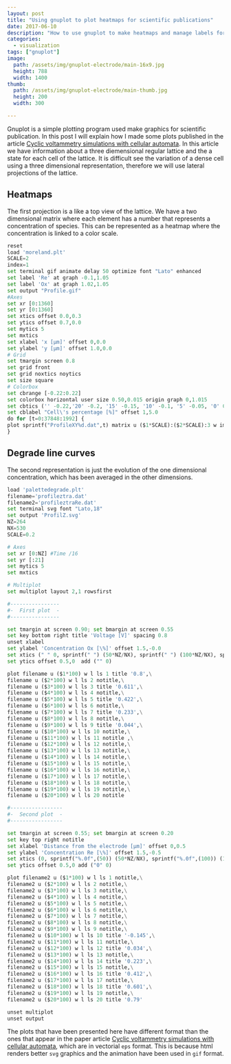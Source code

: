 ```yaml
---
layout: post
title: "Using gnuplot to plot heatmaps for scientific publications"
date: 2017-06-10
description: "How to use gnuplot to make heatmaps and manage labels for scientific publications"
categories:
  - visualization
tags: ["gnuplot"]
image:
  path: /assets/img/gnuplot-electrode/main-16x9.jpg
  height: 788
  width: 1400
thumb:
  path: /assets/img/gnuplot-electrode/main-thumb.jpg
  height: 200
  width: 300

---
```


Gnuplot is a simple plotting program used make graphics for scientific
publication. In this post I will explain how I made some plots published in the
article [Cyclic voltammetry simulations with cellular
automata](http://www.sciencedirect.com/science/article/pii/S1877750315300107).
In this article we have information about a three diemensional regular lattice
and the a state for each cell of the lattice.
It is difficult see the variation of a dense cell using a three dimensional
representation, therefore we will use lateral projections of the lattice. 

## Heatmaps

The first projection is a like a top view of the lattice. We have a two
dimensional matrix where each element has a number that represents a
concentration of species. This can be represented as a heatmap where the
concentration is linked to a color scale.   

```python
reset
load 'moreland.plt'
SCALE=2
index=1
set terminal gif animate delay 50 optimize font "Lato" enhanced
set label 'Re' at graph -0.1,1.05
set label 'Ox' at graph 1.02,1.05
set output "Profile.gif"
#Axes
set xr [0:1360]
set yr [0:1360]
set xtics offset 0.0,0.3
set ytics offset 0.7,0.0
set mytics 5
set mxtics
set xlabel 'x [µm]' offset 0,0.0
set ylabel 'y [µm]' offset 1.0,0.0
# Grid
set tmargin screen 0.8
set grid front
set grid noxtics noytics
set size square
# Colorbox
set cbrange [-0.22:0.22]
set colorbox horizontal user size 0.50,0.015 origin graph 0,1.015
set cbtics ('' -0.22,'20' -0.2, '15' -0.15, '10' -0.1, '5' -0.05, '0' 0, '5' 0.05, '10' 0.1, '15'  0.15, '20' 0.2, '' 0.22) offset 0,2.0
set cblabel "Cell\'s percentage [%]" offset 1,5.0
do for [t=0:37848:1992] {
plot sprintf("ProfileXY%d.dat",t) matrix u ($1*SCALE):($2*SCALE):3 w image notitle
}
```

<amp-img src="/assets/img/gnuplot-electrode/Profile.gif" alt="Electrode profile XY" height="480" width="640" layout="responsive"></amp-img>

## Degrade line curves

The second representation is just the evolution of the one dimensional
concentration, which has been averaged in the other dimensions.

```python
load 'palettedegrade.plt'
filename='profileztra.dat'
filename2='profileztraRe.dat'
set terminal svg font "Lato,18"
set output 'ProfilZ.svg'
NZ=264
NX=530
SCALE=0.2

# Axes
set xr [0:NZ] #Time /16
set yr [:21]
set mytics 5
set mxtics

# Multiplot
set multiplot layout 2,1 rowsfirst

#----------------
#-  First plot  -
#----------------

set tmargin at screen 0.90; set bmargin at screen 0.55
set key bottom right title 'Voltage [V]' spacing 0.8
unset xlabel
set ylabel 'Concentration Ox [\%]' offset 1.5,-0.0
set xtics (" " 0, sprintf(" ") (50*NZ/NX), sprintf(" ") (100*NZ/NX), sprintf(" ") (150*NZ/NX), sprintf(" ") (200*NZ/NX), sprintf(" ",(250)) (250*NZ/NX), sprintf(" ") (300*NZ/NX), sprintf(" ") (350*NZ/NX), sprintf(" ") (400*NZ/NX), sprintf(" ") (450*NZ/NX), sprintf(" ") NX/2-1) offset 0,0.3
set ytics offset 0.5,0  add ("" 0)

plot filename u ($1*100) w l ls 1 title '0.8',\
filename u ($2*100) w l ls 2 notitle,\
filename u ($3*100) w l ls 3 title '0.611',\
filename u ($4*100) w l ls 4 notitle,\
filename u ($5*100) w l ls 5 title '0.422',\
filename u ($6*100) w l ls 6 notitle,\
filename u ($7*100) w l ls 7 title '0.233',\
filename u ($8*100) w l ls 8 notitle,\
filename u ($9*100) w l ls 9 title '0.044',\
filename u ($10*100) w l ls 10 notitle,\
filename u ($11*100) w l ls 11 notitle ,\
filename u ($12*100) w l ls 12 notitle,\
filename u ($13*100) w l ls 13 notitle,\
filename u ($14*100) w l ls 14 notitle,\
filename u ($15*100) w l ls 15 notitle,\
filename u ($16*100) w l ls 16 notitle,\
filename u ($17*100) w l ls 17 notitle,\
filename u ($18*100) w l ls 18 notitle,\
filename u ($19*100) w l ls 19 notitle,\
filename u ($20*100) w l ls 20 notitle

#-----------------
#-  Second plot  -
#-----------------

set tmargin at screen 0.55; set bmargin at screen 0.20
set key top right notitle
set xlabel 'Distance from the electrode [µm]' offset 0,0.5
set ylabel 'Concentration Re [\%]' offset 1.5,-0.5
set xtics (0, sprintf("%.0f",(50)) (50*NZ/NX), sprintf("%.0f",(100)) (100*NZ/NX), sprintf("%.0f",(150)) (150*NZ/NX), sprintf("%.0f",(200)) (200*NZ/NX), sprintf("%.0f",(250)) (250*NZ/NX), sprintf("%.0f",(300)) (300*NZ/NX), sprintf("%.0f",(350)) (350*NZ/NX), sprintf("%.0f",(400)) (400*NZ/NX), sprintf("%.0f",(450)) (450*NZ/NX), sprintf("%.0f",(NX/2*SCALE*10)) NX/2-1)
set ytics offset 0.5,0 add ("0" 0)

plot filename2 u ($1*100) w l ls 1 notitle,\
filename2 u ($2*100) w l ls 2 notitle,\
filename2 u ($3*100) w l ls 3 notitle,\
filename2 u ($4*100) w l ls 4 notitle,\
filename2 u ($5*100) w l ls 5 notitle,\
filename2 u ($6*100) w l ls 6 notitle,\
filename2 u ($7*100) w l ls 7 notitle,\
filename2 u ($8*100) w l ls 8 notitle,\
filename2 u ($9*100) w l ls 9 notitle,\
filename2 u ($10*100) w l ls 10 title '-0.145',\
filename2 u ($11*100) w l ls 11 notitle,\
filename2 u ($12*100) w l ls 12 title '0.034',\
filename2 u ($13*100) w l ls 13 notitle,\
filename2 u ($14*100) w l ls 14 title '0.223',\
filename2 u ($15*100) w l ls 15 notitle,\
filename2 u ($16*100) w l ls 16 title '0.412',\
filename2 u ($17*100) w l ls 17 notitle,\
filename2 u ($18*100) w l ls 18 title '0.601',\
filename2 u ($19*100) w l ls 19 notitle,\
filename2 u ($20*100) w l ls 20 title '0.79'

unset multiplot
unset output
```

<amp-img src="/assets/img/gnuplot-electrode/ProfilZ.svg" alt="Electrode Profile Z" height="480" width="600" layout="responsive"></amp-img>

The plots that have been presented here have different format than the ones
that appear in the paper article [Cyclic voltammetry simulations with cellular
automata](http://www.sciencedirect.com/science/article/pii/S1877750315300107),
which are in vectorial `eps` format. This is because html renders better `svg`
graphics and the animation have been used in `gif` format.
